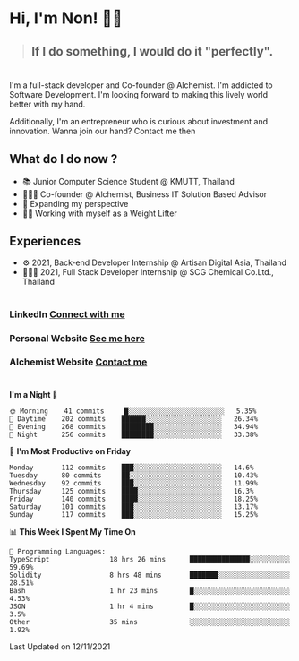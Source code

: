 # Hi, I'm Non! 🖐🏻

> ## If I do something, I would do it "perfectly".

#

I'm a full-stack developer and Co-founder @ Alchemist. I'm addicted to Software Development. I'm looking forward to making this lively world better with my hand.

Additionally, I'm an entrepreneur who is curious about investment and innovation. Wanna join our hand? Contact me then

## What do I do now ?

- 📚 Junior Computer Science Student @ KMUTT, Thailand
- 🧑🏻‍💻 Co-founder @ Alchemist, Business IT Solution Based Advisor
- 🌈 Expanding my perspective
- 🏋🏻 Working with myself as a Weight Lifter

## Experiences

- ⚙️ 2021, Back-end Developer Internship @ Artisan Digital Asia, Thailand
- 🧑🏻‍💻 2021, Full Stack Developer Internship @ SCG Chemical Co.Ltd., Thailand

#

### LinkedIn [Connect with me](https://www.linkedin.com/in/non-nontra/)

### Personal Website [See me here](https://nonnontra.com/)

### Alchemist Website [Contact me](https://alchemist-softwarehouse.co/)

#

<!--START_SECTION:waka-->
**I'm a Night 🦉** 

```text
🌞 Morning    41 commits     █░░░░░░░░░░░░░░░░░░░░░░░░   5.35% 
🌆 Daytime    202 commits    ██████░░░░░░░░░░░░░░░░░░░   26.34% 
🌃 Evening    268 commits    ████████░░░░░░░░░░░░░░░░░   34.94% 
🌙 Night      256 commits    ████████░░░░░░░░░░░░░░░░░   33.38%

```
📅 **I'm Most Productive on Friday** 

```text
Monday       112 commits    ███░░░░░░░░░░░░░░░░░░░░░░   14.6% 
Tuesday      80 commits     ██░░░░░░░░░░░░░░░░░░░░░░░   10.43% 
Wednesday    92 commits     ███░░░░░░░░░░░░░░░░░░░░░░   11.99% 
Thursday     125 commits    ████░░░░░░░░░░░░░░░░░░░░░   16.3% 
Friday       140 commits    ████░░░░░░░░░░░░░░░░░░░░░   18.25% 
Saturday     101 commits    ███░░░░░░░░░░░░░░░░░░░░░░   13.17% 
Sunday       117 commits    ███░░░░░░░░░░░░░░░░░░░░░░   15.25%

```


📊 **This Week I Spent My Time On** 

```text
💬 Programming Languages: 
TypeScript               18 hrs 26 mins      ███████████████░░░░░░░░░░   59.69% 
Solidity                 8 hrs 48 mins       ███████░░░░░░░░░░░░░░░░░░   28.51% 
Bash                     1 hr 23 mins        █░░░░░░░░░░░░░░░░░░░░░░░░   4.53% 
JSON                     1 hr 4 mins         █░░░░░░░░░░░░░░░░░░░░░░░░   3.5% 
Other                    35 mins             ░░░░░░░░░░░░░░░░░░░░░░░░░   1.92%

```


 Last Updated on 12/11/2021
<!--END_SECTION:waka-->

